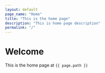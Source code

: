 ```yaml
---
layout: default
page_name: "Home"
title: "This is the home page"
description: "This is home page description"
permalink: "/"
---
```


# Welcome

This is the home page at `{{ page.path }}`